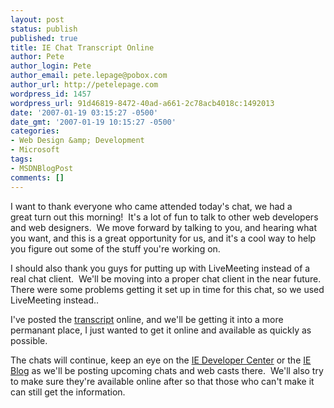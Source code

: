 ```yaml
---
layout: post
status: publish
published: true
title: IE Chat Transcript Online
author: Pete
author_login: Pete
author_email: pete.lepage@pobox.com
author_url: http://petelepage.com
wordpress_id: 1457
wordpress_url: 91d46819-8472-40ad-a661-2c78acb4018c:1492013
date: '2007-01-19 03:15:27 -0500'
date_gmt: '2007-01-19 10:15:27 -0500'
categories:
- Web Design &amp; Development
- Microsoft
tags:
- MSDNBlogPost
comments: []
---
```

<p>I want to thank everyone who came attended today's chat, we had a great turn out this morning!  It's a lot of fun to talk to other web developers and web designers.  We move forward by talking to you, and hearing what you want, and this is a great opportunity for us, and it's a cool way to help you figure out some of the stuff you're working on.</p>
<p>I should also thank you guys for putting up with LiveMeeting instead of a real chat client.  We'll be moving into a proper chat client in the near future.  There were some problems getting it set up in time for this chat, so we used LiveMeeting instead..</p>
<p>I've posted the <a href="http://blogs.msdn.com/petel/pages/designer-expert-chat-transcript-1-18-07.aspx">transcript</a> online, and we'll be getting it into a more permanant place, I just wanted to get it online and available as quickly as possible.</p>
<p>The chats will continue, keep an eye on the <a href="http://msdn.com/ie">IE Developer Center</a> or the <a href="http://blogs.msdn.com/ie">IE Blog</a> as we'll be posting upcoming chats and web casts there.  We'll also try to make sure they're available online after so that those who can't make it can still get the information.</p>
<p><img src="http://blogs.msdn.com/aggbug.aspx?PostID=1492013" alt="" width="1" height="1" /></p>
